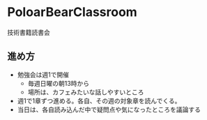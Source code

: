 # PoloarBearClassroom
技術書籍読書会

## 進め方
* 勉強会は週1で開催
    * 毎週日曜の朝13時から
    * 場所は、カフェみたいな話しやすいところ
* 週1で1章ずつ進める。各自、その週の対象章を読んでくる。
* 当日は、各自読み込んだ中で疑問点や気になったところを議論する
